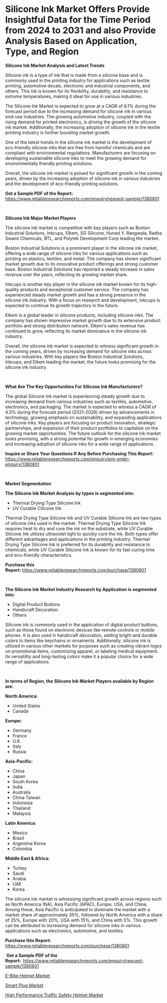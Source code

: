 <p><h1>Silicone Ink Market Offers Provide Insightful Data for the Time Period from 2024 to 2031 and also Provide Analysis Based on Application, Type, and Region</h1></p><p><strong>Silicone Ink Market Analysis and Latest Trends</strong></p>
<p><p>Silicone ink is a type of ink that is made from a silicone base and is commonly used in the printing industry for applications such as textile printing, automotive decals, electronic and industrial components, and others. This ink is known for its flexibility, durability, and resistance to extreme temperatures, making it ideal for use in various industries.</p><p>The Silicone Ink Market is expected to grow at a CAGR of 6.1% during the forecast period due to the increasing demand for silicone ink in various end-use industries. The growing automotive industry, coupled with the rising demand for printed electronics, is driving the growth of the silicone ink market. Additionally, the increasing adoption of silicone ink in the textile printing industry is further boosting market growth.</p><p>One of the latest trends in the silicone ink market is the development of eco-friendly silicone inks that are free from harmful chemicals and are compliant with environmental regulations. Manufacturers are focusing on developing sustainable silicone inks to meet the growing demand for environmentally friendly printing solutions.</p><p>Overall, the silicone ink market is poised for significant growth in the coming years, driven by the increasing adoption of silicone ink in various industries and the development of eco-friendly printing solutions.</p></p>
<p><strong>Get a Sample PDF of the Report:&nbsp;</strong> <a href="https://www.reliableresearchreports.com/enquiry/request-sample/1380801">https://www.reliableresearchreports.com/enquiry/request-sample/1380801</a></p>
<p>&nbsp;</p>
<p><strong>Silicone Ink Major Market Players</strong></p>
<p><p>The silicone ink market is competitive with key players such as Boston Industrial Solutions, Inkcups, Elkem, SG Silicone, Huned Y. Rangwala, Radha Swami Chemicals, BTL, and Polytek Development Corp leading the market.</p><p>Boston Industrial Solutions is a prominent player in the silicone ink market, offering a wide range of silicone inks for various applications such as printing on plastics, textiles, and metal. The company has shown significant market growth due to its innovative product offerings and strong customer base. Boston Industrial Solutions has reported a steady increase in sales revenue over the years, reflecting its growing market share.</p><p>Inkcups is another key player in the silicone ink market known for its high-quality products and exceptional customer service. The company has experienced steady market growth and has a strong presence in the silicone ink industry. With a focus on research and development, Inkcups is expected to continue its growth trajectory in the future.</p><p>Elkem is a global leader in silicone products, including silicone inks. The company has shown impressive market growth due to its extensive product portfolio and strong distribution network. Elkem's sales revenue has continued to grow, reflecting its market dominance in the silicone ink industry.</p><p>Overall, the silicone ink market is expected to witness significant growth in the coming years, driven by increasing demand for silicone inks across various industries. With key players like Boston Industrial Solutions, Inkcups, and Elkem leading the market, the future looks promising for the silicone ink industry.</p></p>
<p>&nbsp;</p>
<p><strong>What Are The Key Opportunities For Silicone Ink Manufacturers?</strong></p>
<p><p>The global Silicone Ink market is experiencing steady growth due to increasing demand from various industries such as textiles, automotive, electronics, and packaging. The market is expected to witness a CAGR of 4.5% during the forecast period (2021-2026) driven by advancements in technology, growing emphasis on sustainability, and expanding applications of silicone inks. Key players are focusing on product innovation, strategic partnerships, and expansion of their product portfolios to capitalize on the growing market opportunities. The future outlook for the silicone ink market looks promising, with a strong potential for growth in emerging economies and increasing adoption of silicone inks for a wide range of applications.</p></p>
<p><strong>Inquire or Share Your Questions If Any Before Purchasing This Report:</strong> <a href="https://www.reliableresearchreports.com/enquiry/pre-order-enquiry/1380801">https://www.reliableresearchreports.com/enquiry/pre-order-enquiry/1380801</a></p>
<p>&nbsp;</p>
<p><strong>Market Segmentation</strong></p>
<p><strong>The Silicone Ink Market Analysis by types is segmented into:</strong></p>
<p><ul><li>Thermal Drying Type Silicone Ink</li><li>UV Curable Cilicone Ink</li></ul></p>
<p><p>Thermal Drying Type Silicone Ink and UV Curable Silicone Ink are two types of silicone inks used in the market. Thermal Drying Type Silicone Ink requires heat to dry and cure the ink on the substrate, while UV Curable Silicone Ink utilizes ultraviolet light to quickly cure the ink. Both types offer different advantages and applications in the printing industry. Thermal Drying Type Silicone Ink is preferred for its durability and resistance to chemicals, while UV Curable Silicone Ink is known for its fast curing time and eco-friendly characteristics.</p></p>
<p><strong>Purchase this Report:&nbsp;</strong><a href="https://www.reliableresearchreports.com/purchase/1380801">https://www.reliableresearchreports.com/purchase/1380801</a></p>
<p>&nbsp;</p>
<p><strong>The Silicone Ink Market Industry Research by Application is segmented into:</strong></p>
<p><ul><li>Digital Product Buttons</li><li>Handicraft Decoration</li><li>Others</li></ul></p>
<p><p>Silicone ink is commonly used in the application of digital product buttons, such as those found on electronic devices like remote controls or mobile phones. It is also used in handicraft decoration, adding bright and durable colors to items like keychains or ornaments. Additionally, silicone ink is utilized in various other markets for purposes such as creating vibrant logos on promotional items, customizing apparel, or labeling medical equipment. Its versatility and long-lasting colors make it a popular choice for a wide range of applications.</p></p>
<p>&nbsp;</p>
<p><strong>In terms of Region, the Silicone Ink Market Players available by Region are:</strong></p>
<p>
    <p> <strong> North America: </strong>
        <ul>
            <li>United States</li>
            <li>Canada</li>
        </ul>
        </p> 
    <p> <strong> Europe: </strong>
        <ul>
            <li>Germany</li>
            <li>France</li>
            <li>U.K.</li>
            <li>Italy</li>
            <li>Russia</li>
        </ul>
        </p> 
    <p> <strong> Asia-Pacific: </strong>
        <ul>
            <li>China</li>
            <li>Japan</li>
            <li>South Korea</li>
            <li>India</li>
            <li>Australia</li>
            <li>China Taiwan</li>
            <li>Indonesia</li>
            <li>Thailand</li>
            <li>Malaysia</li>
        </ul>
        </p> 
    <p> <strong> Latin America: </strong>
        <ul>
            <li>Mexico</li>
            <li>Brazil</li>
            <li>Argentina Korea</li>
            <li>Colombia</li>
        </ul>
        </p> 
    <p> <strong> Middle East & Africa: </strong>
        <ul>
            <li>Turkey</li>
            <li>Saudi</li>
            <li>Arabia</li>
            <li>UAE</li>
            <li>Korea</li>
        </ul>
    </p>
    </p>
<p><p>The silicone ink market is witnessing significant growth across regions such as North America (NA), Asia Pacific (APAC), Europe, USA, and China. Among these, Asia Pacific is anticipated to dominate the market with a market share of approximately 35%, followed by North America with a share of 25%, Europe with 20%, USA with 15%, and China with 5%. This growth can be attributed to increasing demand for silicone inks in various applications such as electronics, automotive, and textiles.</p></p>
<p><strong>Purchase this Report: </strong><a href="https://www.reliableresearchreports.com/purchase/1380801">https://www.reliableresearchreports.com/purchase/1380801</a></p>
<p>&nbsp;<strong>Get a Sample PDF of the Report:&nbsp;&nbsp;</strong><a href="https://www.reliableresearchreports.com/enquiry/request-sample/1380801">https://www.reliableresearchreports.com/enquiry/request-sample/1380801</a></p>
<p><strong></strong></p>
<p><p><a href="https://view.publitas.com/reportprime-1/e-bike-helmet-market-size-reflecting-a-forecast-till-2030-market-by-type-by-application-and-by-geography/">E-Bike Helmet Market</a></p><p><a href="https://view.publitas.com/reportprime-1/smart-plug-market-research-report-provides-thorough-industry-overview-which-offers-an-in-depth-analysis-of-product-trends-and-new-market-divisions/">Smart Plug Market</a></p><p><a href="https://view.publitas.com/reportprime-1/high-performance-traffic-safety-helmet-market-research-report-unlocks-analysis-on-the-market-financial-status-market-size-and-market-revenue-upto-2030/">High Performance Traffic Safety Helmet Market</a></p></p>